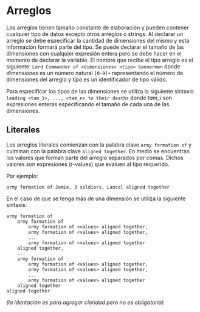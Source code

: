 # Arreglos

Los arreglos tienen tamaño constante de elaboración
y pueden contener cualquier tipo de datos excepto
otros arreglos o strings. Al declarar un arreglo
se debe especificar la cantidad de dimensiones
del mismo y esta información formará parte del tipo.
Se puede declarar el tamaño de las dimensiones
con cualquier expresión entera pero se debe
hacer en el momento de declarar la variable.
El nombre que recibe el tipo arreglo es el
siguiente: `Lord Commander of <dimensiones> <tipo> bannermen`
donde *dimensiones* es un número natural `[0-9]+`
representando el número de dimensiones del arreglo y
*tipo* es un identificador de tipo válido.

Para especificar los tipos de las dimensiones se utiliza
la siguiente sintaxis
`leading <tam_1>, ..., <tam_n> to their deaths`
donde *tam_i* son expresiones enteras especificando el
tamaño de cada una de las dimensiones.

## Literales

Los arreglos literales comienzan con la palabra clave
`army formation of` y culminan con la palabra clave
`aligned together`. En medio se encuentran los valores
que forman parte del arreglo separados por comas.
Dichos valores son expresiones (r-values) que evaluen al tipo
requerido.

Por ejemplo:
```
army formation of Jamie, 3 soldiers, Lancel aligned together
```

En el caso de que se tenga más de una dimensión se utiliza la
siguiente sintaxis:
```
army formation of
    army formation of
        army formation of <values> aligned together,
        army formation of <values> aligned together,
        ...
        army formation of <values> aligned together
    aligned together,
    ...
    army formation of
        army formation of <values> aligned together,
        army formation of <values> aligned together,
        ...
        army formation of <values> aligned together
    aligned together
aligned together
```

*(la identación es para agregar claridad pero no es
obligatoria)*
